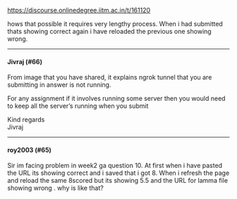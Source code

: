 https://discourse.onlinedegree.iitm.ac.in/t/161120

hows that possible it requires very lengthy process. When i had submitted thats showing correct again i have reloaded the previous one showing wrong.</p><hr>

<h4>Jivraj (#66)</h4>
<p>From image that you have shared, it explains ngrok tunnel that you are submitting in answer is not running.</p>
<p>For any assignment if it involves running some server then you would need to keep all the server’s running when you submit</p>
<p>Kind regards<br/>
Jivraj</p><hr>

<h4>roy2003 (#65)</h4>
<p>Sir im facing problem in week2 ga question 10. At first when i have pasted the URL its showing correct and i saved that i got 8. When i refresh the page and reload the same 8scored but its showing 5.5 and the URL for lamma file showing wrong . why is like that?